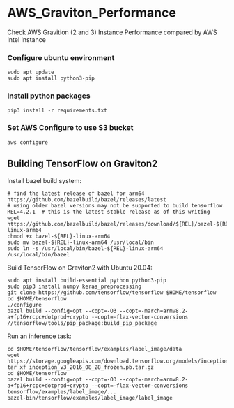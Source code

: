# AWS_Graviton_Performance
Check AWS Gravition (2 and 3) Instance Performance compared by AWS Intel Instance


### Configure ubuntu environment
```
sudo apt update
sudo apt install python3-pip
```

### Install python packages
```
pip3 install -r requirements.txt
```

### Set AWS Configure to use S3 bucket
```
aws configure
```

## Building TensorFlow on Graviton2

Install bazel build system:
```
# find the latest release of bazel for arm64 https://github.com/bazelbuild/bazel/releases/latest
# using older bazel versions may not be supported to build tensorflow
REL=4.2.1  # this is the latest stable release as of this writing
wget https://github.com/bazelbuild/bazel/releases/download/${REL}/bazel-${REL}-linux-arm64
chmod +x bazel-${REL}-linux-arm64
sudo mv bazel-${REL}-linux-arm64 /usr/local/bin
sudo ln -s /usr/local/bin/bazel-${REL}-linux-arm64 /usr/local/bin/bazel
```

Build TensorFlow on Graviton2 with Ubuntu 20.04:
```
sudo apt install build-essential python python3-pip
sudo pip3 install numpy keras_preprocessing
git clone https://github.com/tensorflow/tensorflow $HOME/tensorflow
cd $HOME/tensorflow
./configure
bazel build --config=opt --copt=-O3 --copt=-march=armv8.2-a+fp16+rcpc+dotprod+crypto --copt=-flax-vector-conversions //tensorflow/tools/pip_package:build_pip_package
```

Run an inference task:
```
cd $HOME/tensorflow/tensorflow/examples/label_image/data
wget https://storage.googleapis.com/download.tensorflow.org/models/inception_v3_2016_08_28_frozen.pb.tar.gz
tar xf inception_v3_2016_08_28_frozen.pb.tar.gz
cd $HOME/tensorflow
bazel build --config=opt --copt=-O3 --copt=-march=armv8.2-a+fp16+rcpc+dotprod+crypto --copt=-flax-vector-conversions tensorflow/examples/label_image/...
bazel-bin/tensorflow/examples/label_image/label_image
```
